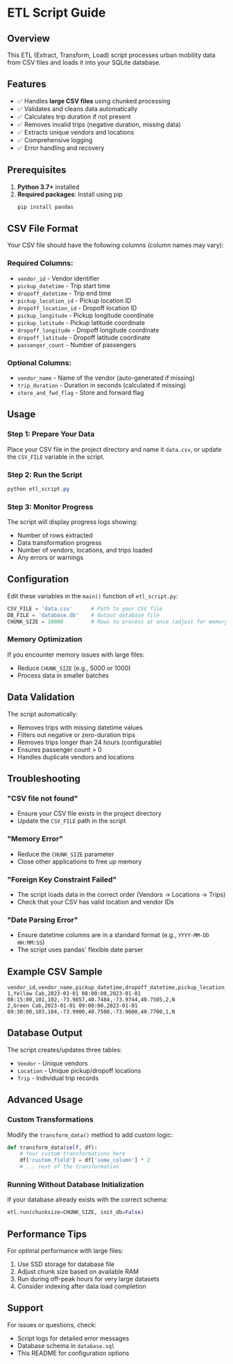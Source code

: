 # ETL Script Guide

## Overview
This ETL (Extract, Transform, Load) script processes urban mobility data from CSV files and loads it into your SQLite database.

## Features
- ✅ Handles **large CSV files** using chunked processing
- ✅ Validates and cleans data automatically
- ✅ Calculates trip duration if not present
- ✅ Removes invalid trips (negative duration, missing data)
- ✅ Extracts unique vendors and locations
- ✅ Comprehensive logging
- ✅ Error handling and recovery

## Prerequisites

1. **Python 3.7+** installed
2. **Required packages**: Install using pip
   ```powershell
   pip install pandas
   ```

## CSV File Format

Your CSV file should have the following columns (column names may vary):

### Required Columns:
- `vendor_id` - Vendor identifier
- `pickup_datetime` - Trip start time
- `dropoff_datetime` - Trip end time
- `pickup_location_id` - Pickup location ID
- `dropoff_location_id` - Dropoff location ID
- `pickup_longitude` - Pickup longitude coordinate
- `pickup_latitude` - Pickup latitude coordinate
- `dropoff_longitude` - Dropoff longitude coordinate
- `dropoff_latitude` - Dropoff latitude coordinate
- `passenger_count` - Number of passengers

### Optional Columns:
- `vendor_name` - Name of the vendor (auto-generated if missing)
- `trip_duration` - Duration in seconds (calculated if missing)
- `store_and_fwd_flag` - Store and forward flag

## Usage

### Step 1: Prepare Your Data
Place your CSV file in the project directory and name it `data.csv`, or update the `CSV_FILE` variable in the script.

### Step 2: Run the Script
```powershell
python etl_script.py
```

### Step 3: Monitor Progress
The script will display progress logs showing:
- Number of rows extracted
- Data transformation progress
- Number of vendors, locations, and trips loaded
- Any errors or warnings

## Configuration

Edit these variables in the `main()` function of `etl_script.py`:

```python
CSV_FILE = 'data.csv'      # Path to your CSV file
DB_FILE = 'database.db'    # Output database file
CHUNK_SIZE = 10000         # Rows to process at once (adjust for memory)
```

### Memory Optimization
If you encounter memory issues with large files:
- Reduce `CHUNK_SIZE` (e.g., 5000 or 1000)
- Process data in smaller batches

## Data Validation

The script automatically:
- Removes trips with missing datetime values
- Filters out negative or zero-duration trips
- Removes trips longer than 24 hours (configurable)
- Ensures passenger count > 0
- Handles duplicate vendors and locations

## Troubleshooting

### "CSV file not found"
- Ensure your CSV file exists in the project directory
- Update the `CSV_FILE` path in the script

### "Memory Error"
- Reduce the `CHUNK_SIZE` parameter
- Close other applications to free up memory

### "Foreign Key Constraint Failed"
- The script loads data in the correct order (Vendors → Locations → Trips)
- Check that your CSV has valid location and vendor IDs

### "Date Parsing Error"
- Ensure datetime columns are in a standard format (e.g., `YYYY-MM-DD HH:MM:SS`)
- The script uses pandas' flexible date parser

## Example CSV Sample

```csv
vendor_id,vendor_name,pickup_datetime,dropoff_datetime,pickup_location_id,dropoff_location_id,pickup_longitude,pickup_latitude,dropoff_longitude,dropoff_latitude,passenger_count,store_and_fwd_flag
1,Yellow Cab,2023-01-01 08:00:00,2023-01-01 08:15:00,101,102,-73.9857,40.7484,-73.9744,40.7505,2,N
2,Green Cab,2023-01-01 09:00:00,2023-01-01 09:30:00,103,104,-73.9900,40.7500,-73.9600,40.7700,1,N
```

## Database Output

The script creates/updates three tables:
- `Vendor` - Unique vendors
- `Location` - Unique pickup/dropoff locations
- `Trip` - Individual trip records

## Advanced Usage

### Custom Transformations
Modify the `transform_data()` method to add custom logic:
```python
def transform_data(self, df):
    # Your custom transformations here
    df['custom_field'] = df['some_column'] * 2
    # ... rest of the transformation
```

### Running Without Database Initialization
If your database already exists with the correct schema:
```python
etl.run(chunksize=CHUNK_SIZE, init_db=False)
```

## Performance Tips

For optimal performance with large files:
1. Use SSD storage for database file
2. Adjust chunk size based on available RAM
3. Run during off-peak hours for very large datasets
4. Consider indexing after data load completion

## Support

For issues or questions, check:
- Script logs for detailed error messages
- Database schema in `database.sql`
- This README for configuration options
